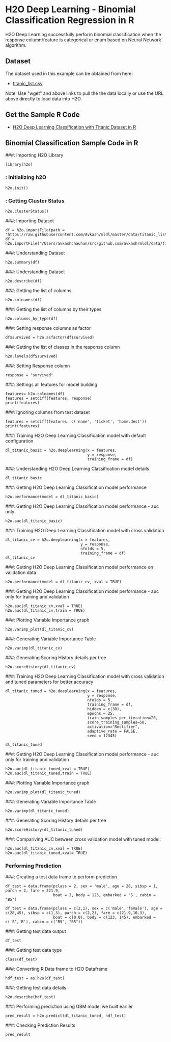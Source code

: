 # H2O Deep Learning - Binomial Classification Regression in R # 

H2O Deep Learning successfully perform binomial classification when the response column/feature is categorical or enum based on Neural Network algorithm. 

## Dataset ##
The dataset used in this example can be obtained from here:
 - [titanic_list.csv](https://raw.githubusercontent.com/Avkash/mldl/master/data/titanic_list.csv)

Note: Use "wget" and above links to pull the the data locally or use the URL above directly to load data into H2O.
  
## Get the Sample R Code ##
  - [H2O Deep Learning Classification with Titanic Dataset in R](https://github.com/Avkash/mldl/blob/master/code/R/H2O_DeepLearning_Classification_Titanic.R)
  
## Binomial Classification Sample Code in R ##

###: Importing H2O Library
```
library(h2o)
```
### : Initializing h2O
```
h2o.init()
```


### : Getting Cluster Status
```
h2o.clusterStatus()
```

###: Importing Dataset
```
df = h2o.importFile(path = "https://raw.githubusercontent.com/Avkash/mldl/master/data/titanic_list.csv")
df = h2o.importFile("/Users/avkashchauhan/src/github.com/avkash/mldl/data/titanic_list.csv")
```

###: Understanding Dataset
```
h2o.summary(df)
```

###: Understanding Dataset
```
h2o.describe(df)
```

###: Getting the list of columns
```
h2o.colnames(df)
```

###: Getting the list of columns by their types
```
h2o.columns_by_type(df)
```

###: Setting response columns as factor
```
df$survived = h2o.asfactor(df$survived)
```

###: Getting the list of classes in the response column
```
h2o.levels(df$survived)
```

###: Setting Response column
```
response = "survived"
```

###: Settings all features for model building
```
features= h2o.colnames(df)
features = setdiff(features, response)
print(features)
```

###: Ignoring columns from test dataset
```
features = setdiff(features, c('name', 'ticket', 'home.dest'))
print(features)
```


###: Training H2O Deep Learning Classification model with default configuration
```
dl_titanic_basic = h2o.deeplearning(x = features,
                                    y = response,
                                    training_frame = df)
```
###: Understanding H2O Deep Learning Classification model details
```
dl_titanic_basic
```

###: Getting H2O Deep Learning Classification model performance
```
h2o.performance(model = dl_titanic_basic)
```

###: Getting H2O Deep Learning Classification model performance - auc only
```
h2o.auc(dl_titanic_basic)
```


###: Training H2O Deep Learning Classification model with cross validation
```
dl_titanic_cv = h2o.deeplearning(x = features,
                                 y = response,
                                 nfolds = 5,
                                 training_frame = df)
dl_titanic_cv
```

###: Getting H2O Deep Learning Classification model performance on validation data
```
h2o.performance(model = dl_titanic_cv, xval = TRUE)
```

###: Getting H2O Deep Learning Classification model performance - auc only for training and validation
```
h2o.auc(dl_titanic_cv,xval = TRUE)
h2o.auc(dl_titanic_cv,train = TRUE)
```

###: Plotting Variable Importance graph
```
h2o.varimp_plot(dl_titanic_cv)
```

###: Generating Variable Importance Table
```
h2o.varimp(dl_titanic_cv)
```

###: Generating Scoring History details per tree
```
h2o.scoreHistory(dl_titanic_cv)
```

###: Training H2O Deep Learning Classification model with cross validation and tuned parameters for better accuracy
```
dl_titanic_tuned = h2o.deeplearning(x = features,
                                    y = response,
                                    nfolds = 5,
                                    training_frame = df,
                                    hidden = c(30),
                                    epochs = 25,
                                    train_samples_per_iteration=20,
                                    score_training_samples=50,
                                    activation="Rectifier",
                                    adaptive_rate = FALSE,
                                    seed = 12345)

dl_titanic_tuned
```

###: Getting H2O Deep Learning Classification model performance - auc only for training and validation
```
h2o.auc(dl_titanic_tuned,xval = TRUE)
h2o.auc(dl_titanic_tuned,train = TRUE)
```

###: Plotting Variable Importance graph
```
h2o.varimp_plot(dl_titanic_tuned)
```

###: Generating Variable Importance Table
```
h2o.varimp(dl_titanic_tuned)
```

###: Generating Scoring History details per tree
```
h2o.scoreHistory(dl_titanic_tuned)
```


###: Compariving AUC between cross validation model with tuned model:
```
h2o.auc(dl_titanic_cv,xval = TRUE)
h2o.auc(dl_titanic_tuned,xval= TRUE)
```
### Performing Prediction ###

###: Creating a test data frame to perform prediction
```
df_test = data.frame(pclass = 2, sex = 'male', age = 28, sibsp = 1, parch = 2, fare = 321.9, 
                     boat = 2, body = 123, embarked = 'S', cabin = "B5")

df_test = data.frame(pclass = c(2,1), sex = c('male','female'), age = c(28,45), sibsp = c(1,3), parch = c(2,2), fare = c(21.9,10.3), 
                     boat = c(0,0), body = c(123, 145), embarked = c('S','B'), cabin = c("B5", "B5"))
```

###: Getting test data output
```
df_test
```

###: Getting test data type
```
class(df_test)
```

###: Converting R Data frame to H2O Dataframe
```
hdf_test = as.h2o(df_test)
```

###: Getting test data details
```
h2o.describe(hdf_test)
```

###: Performing prediction using GBM model we built earlier
```
pred_result = h2o.predict(dl_titanic_tuned, hdf_test)
```

###: Checking Prediction Results
```
pred_result
```
